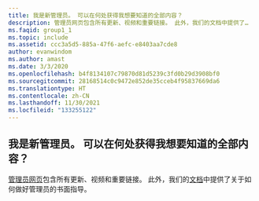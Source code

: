 ```yaml
---
title: 我是新管理员。 可以在何处获得我想要知道的全部内容？
description: 管理员网页包含所有更新、视频和重要链接。 此外，我们的文档中提供了…
ms.faqid: group1_1
ms.topic: include
ms.assetid: ccc3a5d5-885a-47f6-aefc-e8403aa7cde8
author: evanwindom
ms.author: amast
ms.date: 3/3/2020
ms.openlocfilehash: b4f8134107c79870d81d5239c3fd0b29d3908bf0
ms.sourcegitcommit: 28168514c0c9472e852de35cceb4f95837669da6
ms.translationtype: HT
ms.contentlocale: zh-CN
ms.lasthandoff: 11/30/2021
ms.locfileid: "133255122"
---
```

## <a name="im-a-new-administrator-where-is-everything-i-need-to-know"></a>我是新管理员。 可以在何处获得我想要知道的全部内容？

[管理员网页](https://visualstudio.microsoft.com/subscriptions-administration/)包含所有更新、视频和重要链接。 此外，我们的[文档](https://docs.microsoft.com/visualstudio/subscriptions/admin-responsibilities)中提供了关于如何做好管理员的书面指导。
